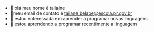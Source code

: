 - 👋 olá meu nome é tailaine
- 👀meu email de contato é tailane.belabe@escola.pr.gov.br
- 🌱 estou enteressada em aprender a programar novas linguagens.
- 💞️ estou aprendendo a programar recentimente a linguagem
